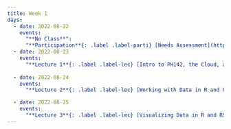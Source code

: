 ```yaml
---
title: Week 1
days:
  - date: 2022-08-22
    events:
      "**No Class**":
      "**Participation**{: .label .label-parti} [Needs Assessment](https://forms.gle/ctJQSUUSe7W3YK658)":
  - date: 2022-08-23
    events:
      "**Lecture 1**{: .label .label-lec} [Intro to PH142, the Cloud, and PPDAC]":
      
  - date: 2022-08-24
    events:
      "**Lecture 2**{: .label .label-lec} [Working with Data in R and Rstudio]":

  - date: 2022-08-25
    events:
      "**Lecture 3**{: .label .label-lec} [Visualizing Data in R and RStudio](https://ph142-ucb.github.io/fa22/src/lec/003_Visualizing-data-in-R.pdf)":
---
```

